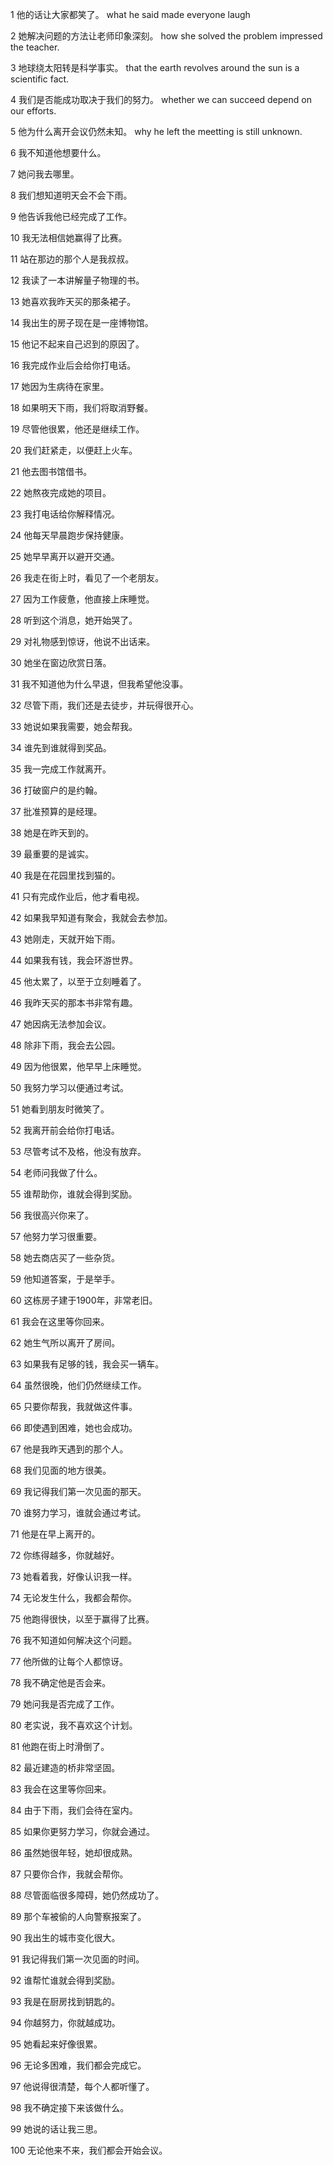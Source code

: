 1
他的话让大家都笑了。
what he said made everyone laugh

2
她解决问题的方法让老师印象深刻。
how she solved the problem impressed the teacher.

3
地球绕太阳转是科学事实。
that the earth revolves around the sun is a scientific fact.

4
我们是否能成功取决于我们的努力。
whether we can succeed depend on our efforts. 

5
他为什么离开会议仍然未知。
why he left the meetting is still unknown.

6
我不知道他想要什么。


7
她问我去哪里。


8
我们想知道明天会不会下雨。


9
他告诉我他已经完成了工作。


10
我无法相信她赢得了比赛。


11
站在那边的那个人是我叔叔。


12
我读了一本讲解量子物理的书。


13
她喜欢我昨天买的那条裙子。


14
我出生的房子现在是一座博物馆。


15
他记不起来自己迟到的原因了。


16
我完成作业后会给你打电话。


17
她因为生病待在家里。


18
如果明天下雨，我们将取消野餐。


19
尽管他很累，他还是继续工作。


20
我们赶紧走，以便赶上火车。


21
他去图书馆借书。


22
她熬夜完成她的项目。


23
我打电话给你解释情况。


24
他每天早晨跑步保持健康。


25
她早早离开以避开交通。


26
我走在街上时，看见了一个老朋友。


27
因为工作疲惫，他直接上床睡觉。


28
听到这个消息，她开始哭了。


29
对礼物感到惊讶，他说不出话来。


30
她坐在窗边欣赏日落。


31
我不知道他为什么早退，但我希望他没事。


32
尽管下雨，我们还是去徒步，并玩得很开心。


33
她说如果我需要，她会帮我。


34
谁先到谁就得到奖品。


35
我一完成工作就离开。


36
打破窗户的是约翰。


37
批准预算的是经理。


38
她是在昨天到的。


39
最重要的是诚实。


40
我是在花园里找到猫的。

41
只有完成作业后，他才看电视。

42
如果我早知道有聚会，我就会去参加。

43
她刚走，天就开始下雨。

44
如果我有钱，我会环游世界。

45
他太累了，以至于立刻睡着了。

46
我昨天买的那本书非常有趣。

47
她因病无法参加会议。

48
除非下雨，我会去公园。

49
因为他很累，他早早上床睡觉。

50
我努力学习以便通过考试。

51
她看到朋友时微笑了。

52
我离开前会给你打电话。

53
尽管考试不及格，他没有放弃。

54
老师问我做了什么。

55
谁帮助你，谁就会得到奖励。

56
我很高兴你来了。

57
他努力学习很重要。

58
她去商店买了一些杂货。

59
他知道答案，于是举手。

60
这栋房子建于1900年，非常老旧。

61
我会在这里等你回来。

62
她生气所以离开了房间。

63
如果我有足够的钱，我会买一辆车。

64
虽然很晚，他们仍然继续工作。

65
只要你帮我，我就做这件事。

66
即使遇到困难，她也会成功。

67
他是我昨天遇到的那个人。

68
我们见面的地方很美。

69
我记得我们第一次见面的那天。

70
谁努力学习，谁就会通过考试。

71
他是在早上离开的。

72
你练得越多，你就越好。

73
她看着我，好像认识我一样。

74
无论发生什么，我都会帮你。

75
他跑得很快，以至于赢得了比赛。

76
我不知道如何解决这个问题。

77
他所做的让每个人都惊讶。

78
我不确定他是否会来。

79
她问我是否完成了工作。

80
老实说，我不喜欢这个计划。

81
他跑在街上时滑倒了。

82
最近建造的桥非常坚固。

83
我会在这里等你回来。

84
由于下雨，我们会待在室内。

85
如果你更努力学习，你就会通过。

86
虽然她很年轻，她却很成熟。

87
只要你合作，我就会帮你。

88
尽管面临很多障碍，她仍然成功了。

89
那个车被偷的人向警察报案了。

90
我出生的城市变化很大。

91
我记得我们第一次见面的时间。

92
谁帮忙谁就会得到奖励。

93
我是在厨房找到钥匙的。

94
你越努力，你就越成功。

95
她看起来好像很累。

96
无论多困难，我们都会完成它。

97
他说得很清楚，每个人都听懂了。

98
我不确定接下来该做什么。

99
她说的话让我三思。

100
无论他来不来，我们都会开始会议。

